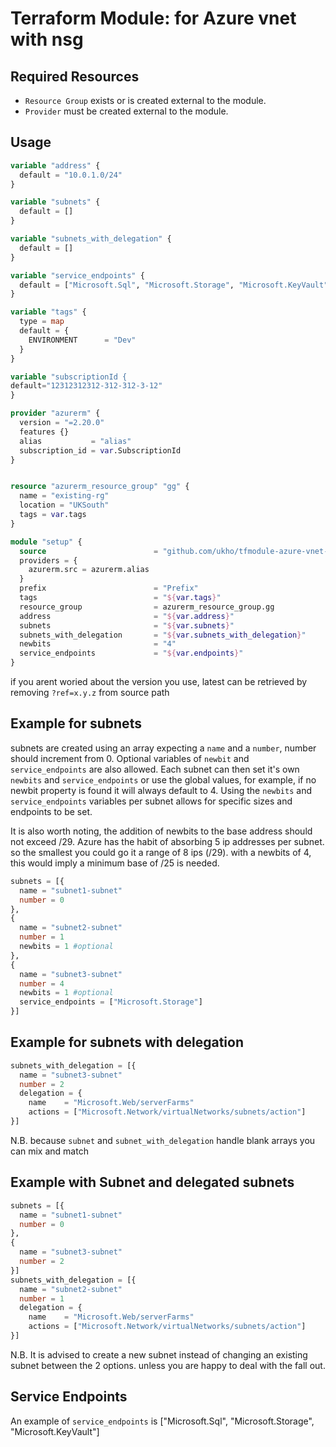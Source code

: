 # Terraform Module: for Azure vnet with nsg

## Required Resources

- `Resource Group` exists or is created external to the module.
- `Provider` must be created external to the module.

## Usage

```terraform
variable "address" {
  default = "10.0.1.0/24"
}

variable "subnets" {
  default = []
}

variable "subnets_with_delegation" {
  default = []
}

variable "service_endpoints" {
  default = ["Microsoft.Sql", "Microsoft.Storage", "Microsoft.KeyVault"]
}

variable "tags" {
  type = map
  default = {
    ENVIRONMENT      = "Dev"
  }
}

variable "subscriptionId {
default="12312312312-312-312-3-12"
}

provider "azurerm" {
  version = "=2.20.0"
  features {}
  alias           = "alias"
  subscription_id = var.SubscriptionId
}


resource "azurerm_resource_group" "gg" {
  name = "existing-rg"
  location = "UKSouth"
  tags = var.tags
}

module "setup" {
  source                        = "github.com/ukho/tfmodule-azure-vnet-with-nsg?ref=0.10.0"
  providers = {
    azurerm.src = azurerm.alias
  }
  prefix                        = "Prefix"
  tags                          = "${var.tags}"
  resource_group                = azurerm_resource_group.gg
  address                       = "${var.address}"
  subnets                       = "${var.subnets}"
  subnets_with_delegation       = "${var.subnets_with_delegation}"
  newbits                       = "4"
  service_endpoints             = "${var.endpoints}"
}
```

if you arent woried about the version you use, latest can be retrieved by removing `?ref=x.y.z` from source path

## Example for subnets

subnets are created using an array expecting a `name` and a `number`, number should increment from 0. Optional variables of `newbit` and `service_endpoints` are also allowed. Each subnet can then set it's own `newbits` and `service_endpoints` or use the global values, for example, if no newbit property is found it will always default to 4. Using the `newbits` and `service_endpoints` variables per subnet allows for specific sizes and endpoints to be set.

It is also worth noting, the addition of newbits to the base address should not exceed /29. Azure has the habit of absorbing 5 ip addresses per subnet. so the smallest you could go it a range of 8 ips (/29). with a newbits of 4, this would imply a minimum base of /25 is needed.



```terraform
subnets = [{
  name = "subnet1-subnet"
  number = 0
},
{
  name = "subnet2-subnet"
  number = 1
  newbits = 1 #optional
},
{
  name = "subnet3-subnet"
  number = 4
  newbits = 1 #optional
  service_endpoints = ["Microsoft.Storage"]
}]
```

## Example for subnets with delegation

```terraform
subnets_with_delegation = [{
  name = "subnet3-subnet"
  number = 2
  delegation = {
    name    = "Microsoft.Web/serverFarms"
    actions = ["Microsoft.Network/virtualNetworks/subnets/action"]
}]
```

N.B. because `subnet` and `subnet_with_delegation` handle blank arrays you can mix and match
## Example with Subnet and delegated subnets

```terraform
subnets = [{
  name = "subnet1-subnet"
  number = 0
},
{
  name = "subnet3-subnet"
  number = 2
}]
subnets_with_delegation = [{
  name = "subnet2-subnet"
  number = 1
  delegation = {
    name    = "Microsoft.Web/serverFarms"
    actions = ["Microsoft.Network/virtualNetworks/subnets/action"]
}]
```

N.B. It is advised to create a new subnet instead of changing an existing subnet between the 2 options. unless you are happy to deal with the fall out.

## Service Endpoints

An example of `service_endpoints` is ["Microsoft.Sql", "Microsoft.Storage", "Microsoft.KeyVault"]
